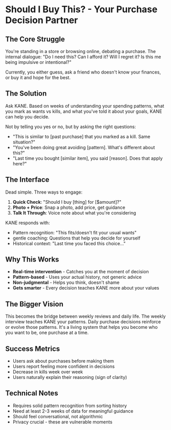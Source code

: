 # Should I Buy This? - Your Purchase Decision Partner

## The Core Struggle

You're standing in a store or browsing online, debating a purchase. The internal dialogue: "Do I need this? Can I afford it? Will I regret it? Is this me being impulsive or intentional?"

Currently, you either guess, ask a friend who doesn't know your finances, or buy it and hope for the best.

## The Solution

Ask KANE. Based on weeks of understanding your spending patterns, what you mark as wants vs kills, and what you've told it about your goals, KANE can help you decide.

Not by telling you yes or no, but by asking the right questions:
- "This is similar to [past purchase] that you marked as a kill. Same situation?"
- "You've been doing great avoiding [pattern]. What's different about this?"
- "Last time you bought [similar item], you said [reason]. Does that apply here?"

## The Interface

Dead simple. Three ways to engage:

1. **Quick Check**: "Should I buy [thing] for [$amount]?"
2. **Photo + Price**: Snap a photo, add price, get guidance
3. **Talk It Through**: Voice note about what you're considering

KANE responds with:
- Pattern recognition: "This fits/doesn't fit your usual wants"
- gentle coaching: Questions that help you decide for yourself
- Historical context: "Last time you faced this choice..."

## Why This Works

- **Real-time intervention** - Catches you at the moment of decision
- **Pattern-based** - Uses your actual history, not generic advice
- **Non-judgmental** - Helps you think, doesn't shame
- **Gets smarter** - Every decision teaches KANE more about your values

## The Bigger Vision

This becomes the bridge between weekly reviews and daily life. The weekly interview teaches KANE your patterns. Daily purchase decisions reinforce or evolve those patterns. It's a living system that helps you become who you want to be, one purchase at a time.

## Success Metrics

- Users ask about purchases before making them
- Users report feeling more confident in decisions
- Decrease in kills week over week
- Users naturally explain their reasoning (sign of clarity)

## Technical Notes

- Requires solid pattern recognition from sorting history
- Need at least 2-3 weeks of data for meaningful guidance
- Should feel conversational, not algorithmic
- Privacy crucial - these are vulnerable moments